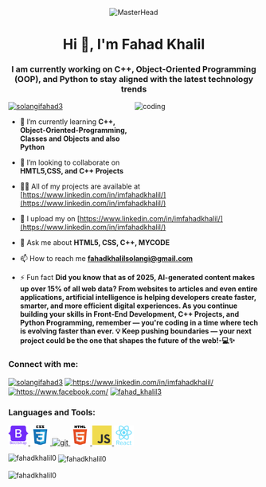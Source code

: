 <p align="center">
  <img src="https://media.giphy.com/media/v1.Y2lkPWVjZjA1ZTQ3MjFudGxxaXgya2l1eWdza2ZtYXo2cDJ6amx2YWlyaWQ3cGRqN3M0ZyZlcD12MV9naWZzX3JlbGF0ZWQmY3Q9Zw/tJDz8mPYyUJZ1Pg9fA/giphy.gif" alt="MasterHead" />
</p>

<h1 align="center">Hi 👋, I'm Fahad Khalil </h1>

<h3 align="center">I am currently working on C++, Object-Oriented Programming (OOP), and Python to stay aligned with the latest technology trends </h3>
<img align="right" alt="coding" height="150px" width="250px" src="https://cdn.dribbble.com/users/1292677/screenshots/6139167/avento.gif">

<p align="left"> <a href="https://twitter.com/solangifahad3" target="blank"><img src="https://img.shields.io/twitter/follow/solangifahad3?logo=twitter&style=for-the-badge" alt="solangifahad3" /></a> </p>

- 🌱 I’m currently learning **C++, Object-Oriented-Programming, Classes and Objects and also Python**

- 👯 I’m looking to collaborate on **HMTL5,CSS, and C++ Projects**

- 👨‍💻 All of my projects are available at [https://www.linkedin.com/in/imfahadkhalil/](https://www.linkedin.com/in/imfahadkhalil/)

- 📝 I upload my on [https://www.linkedin.com/in/imfahadkhalil/](https://www.linkedin.com/in/imfahadkhalil/)

- 💬 Ask me about **HTML5, CSS, C++, MYCODE**

- 📫 How to reach me **fahadkhalilsolangi@gmail.com**

- ⚡ Fun fact **Did you know that as of 2025, AI-generated content makes up over 15% of all web data? From websites to articles and even entire applications, artificial intelligence is helping developers create faster, smarter, and more efficient digital experiences.
As you continue building your skills in Front-End Development, C++ Projects, and Python Programming, remember — you're coding in a time where tech is evolving faster than ever.
💡 Keep pushing boundaries — your next project could be the one that shapes the future of the web!-💻✨**

<h3 align="left">Connect with me:</h3>
<p align="left">
<a href="https://twitter.com/solangifahad3" target="blank"><img align="center" src="https://raw.githubusercontent.com/rahuldkjain/github-profile-readme-generator/master/src/images/icons/Social/twitter.svg" alt="solangifahad3" height="30" width="40" /></a>
<a href="https://linkedin.com/in/https://www.linkedin.com/in/imfahadkhalil/" target="blank"><img align="center" src="https://raw.githubusercontent.com/rahuldkjain/github-profile-readme-generator/master/src/images/icons/Social/linked-in-alt.svg" alt="https://www.linkedin.com/in/imfahadkhalil/" height="30" width="40" /></a>
<a href="https://fb.com/https://www.facebook.com/" target="blank"><img align="center" src="https://raw.githubusercontent.com/rahuldkjain/github-profile-readme-generator/master/src/images/icons/Social/facebook.svg" alt="https://www.facebook.com/" height="30" width="40" /></a>
<a href="https://instagram.com/fahad_khalil3" target="blank"><img align="center" src="https://raw.githubusercontent.com/rahuldkjain/github-profile-readme-generator/master/src/images/icons/Social/instagram.svg" alt="fahad_khalil3" height="30" width="40" /></a>
</p>

<h3 align="left">Languages and Tools:</h3>
<p align="left"> <a href="https://getbootstrap.com" target="_blank" rel="noreferrer"> <img src="https://raw.githubusercontent.com/devicons/devicon/master/icons/bootstrap/bootstrap-plain-wordmark.svg" alt="bootstrap" width="40" height="40"/> </a> <a href="https://www.w3schools.com/css/" target="_blank" rel="noreferrer"> <img src="https://raw.githubusercontent.com/devicons/devicon/master/icons/css3/css3-original-wordmark.svg" alt="css3" width="40" height="40"/> </a> <a href="https://git-scm.com/" target="_blank" rel="noreferrer"> <img src="https://www.vectorlogo.zone/logos/git-scm/git-scm-icon.svg" alt="git" width="40" height="40"/> </a> <a href="https://www.w3.org/html/" target="_blank" rel="noreferrer"> <img src="https://raw.githubusercontent.com/devicons/devicon/master/icons/html5/html5-original-wordmark.svg" alt="html5" width="40" height="40"/> </a> <a href="https://developer.mozilla.org/en-US/docs/Web/JavaScript" target="_blank" rel="noreferrer"> <img src="https://raw.githubusercontent.com/devicons/devicon/master/icons/javascript/javascript-original.svg" alt="javascript" width="40" height="40"/> </a> <a href="https://reactjs.org/" target="_blank" rel="noreferrer"> <img src="https://raw.githubusercontent.com/devicons/devicon/master/icons/react/react-original-wordmark.svg" alt="react" width="40" height="40"/> </a> </p>

<p><img align="left" src="https://github-readme-stats.vercel.app/api/top-langs?username=fahadkhalil0&show_icons=true&locale=en&layout=compact" alt="fahadkhalil0" /></p>

<p>&nbsp;<img align="center" src="https://github-readme-stats.vercel.app/api?username=fahadkhalil0&show_icons=true&locale=en" alt="fahadkhalil0" /></p>

<p><img align="center" src="https://github-readme-streak-stats.herokuapp.com/?user=fahadkhalil0&" alt="fahadkhalil0" /></p>
